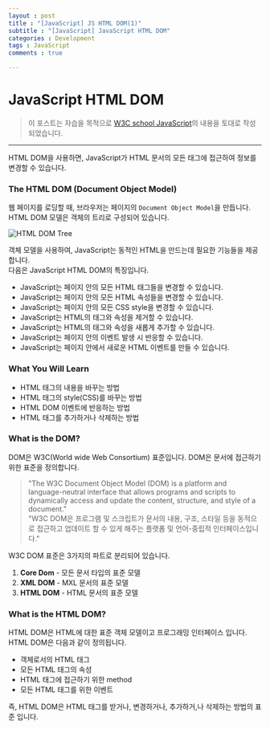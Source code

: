 ```yaml
---
layout : post
title : "[JavaScript] JS HTML DOM(1)"
subtitle : "[JavaScript] JavaScript HTML DOM"
categories : Development
tags : JavaScript
comments : true

---
```


# JavaScript HTML DOM

> 이 포스트는 자습을 목적으로 [W3C school JavaScript](https://www.w3schools.com/js/default.asp)의 내용을 토대로 작성되었습니다.

_ _ _
HTML DOM을 사용하면, JavaScript가 HTML 문서의 모든 태그에 접근하여 정보를 변경할 수 있습니다.

### The HTML DOM (Document Object Model)

웹 페이지를 로딩할 때, 브라우저는 페이지의 `Document Object Model`을 만듭니다.
HTML DOM 모델은 객체의 트리로 구성되어 있습니다.

![HTML DOM Tree](https://www.w3schools.com/js/pic_htmltree.gif)

객체 모델을 사용하여, JavaScript는 동적인 HTML을 만드는데 필요한 기능들을 제공합니다.<br>
다음은 JavaScript HTML DOM의 특징입니다.

+ JavaScript는 페이지 안의 모든 HTML 태그들을 변경할 수 있습니다.
+ JavaScript는 페이지 안의 모든 HTML 속성들을 변경할 수 있습니다.
+ JavaScript는 페이지 안의 모든 CSS style을 변경할 수 있습니다.
+ JavaScript는 HTML의 태그와 속성을 제거할 수 있습니다.
+ JavaScript는 HTML의 태그와 속성을 새롭게 추가할 수 있습니다.
+ JavaScript는 페이지 안의 이벤트 발생 시 반응할 수 있습니다.
+ JavaScript는 페이지 안에서 새로운 HTML 이벤트를 만들 수 있습니다.

### What You Will Learn

+ HTML 태그의 내용을 바꾸는 방법
+ HTML 태그의 style(CSS)를 바꾸는 방법
+ HTML DOM 이벤트에 반응하는 방법
+ HTML 태그를 추가하거나 삭제하는 방법

### What is the DOM?

DOM은 W3C(World wide Web Consortium) 표준입니다. DOM은 문서에 접근하기 위한 표준을 정의합니다.

> "The W3C Document Object Model (DOM) is a platform and language-neutral interface that allows programs and scripts to dynamically access and update the content, structure, and style of a document."<br>
> "W3C DOM은 프로그램 및 스크립트가 문서의 내용, 구조, 스타일 등을 동적으로 접근하고 업데이트 할 수 있게 해주는 플랫폼 및 언어-중립적 인터페이스입니다."

W3C DOM 표준은 3가지의 파트로 분리되어 있습니다.

1. **Core Dom** - 모든 문서 타입의 표준 모델
2. **XML DOM** - MXL 문서의 표준 모델
3. **HTML DOM** - HTML 문서의 표준 모델

### What is the HTML DOM?

HTML DOM은 HTML에 대한 표준 객체 모델이고 프로그래밍 인터페이스 입니다.
HTML DOM은 다음과 같이 정의됩니다.

+ 객체로서의 HTML 태그
+ 모든 HTML 태그의 속성
+ HTML 태그에 접근하기 위한 method
+ 모든 HTML 태그를 위한 이벤트

즉, HTML DOM은 HTML 태그를 받거나, 변경하거나, 추가하거,나 삭제하는 방법의 표준 입니다.